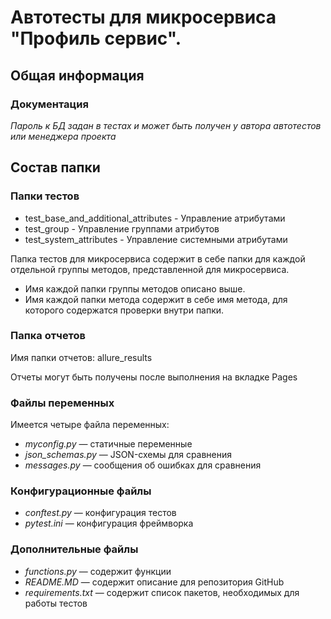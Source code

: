 # Автотесты для микросервиса "Профиль сервис".

## Общая информация

### Документация

*Пароль к БД задан в тестах и может быть получен у автора автотестов или менеджера проекта*

## Состав папки

### Папки тестов

- test_base_and_additional_attributes - Управление атрибутами
- test_group - Управление группами атрибутов
- test_system_attributes - Управление системными атрибутами


Папка тестов для микросервиса содержит в себе папки для каждой отдельной группы методов, представленной для
микросервиса.

- Имя каждой папки группы методов описано выше.
- Имя каждой папки метода содержит в себе имя метода, для которого содержатся проверки внутри папки.

### Папка отчетов

Имя папки отчетов: allure_results

Отчеты могут быть получены после выполнения на вкладке Pages

### Файлы переменных

Имеется четыре файла переменных:

- *myconfig.py* — статичные переменные
- *json_schemas.py* — JSON-схемы для сравнения
- *messages.py* — сообщения об ошибках для сравнения

### Конфигурационные файлы

- *conftest.py* — конфигурация тестов
- *pytest.ini* — конфигурация фреймворка

### Дополнительные файлы

- *functions.py* — содержит функции
- *README.MD* — содержит описание для репозитория GitHub
- *requirements.txt* — содержит список пакетов, необходимых для работы тестов
